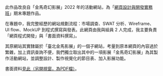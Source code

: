 此作品改良自「金馬奇幻影展」2022 年的活動網站，為「[網頁設計與開發實務班](https://www.ntubimdbirc.tw/course)」期末專題作品。

在專題中，我完整經歷的網站規劃流程：市場調查、SWAT 分析、Wireframe、UI flow、MockUP 到程式撰寫與發表。此網頁由我與組員 2 人完成，我主要負責「網頁程式開發」與「書面資料撰寫」。

其原網站其實隸屬於「臺北金馬影展」的一個子網站，考量到原本網頁的內容過於繁雜，加上資訊查詢不便，我們獨立取出其中的一項影展「金馬奇幻影展」為其製作活動網站，並調整設計、製作視覺化的節目表、加入影展功能。

書面資料[見此（另開視窗，為PDF檔）](../data/金馬奇幻影展」網站設計__期末書面報告.pdf)。
